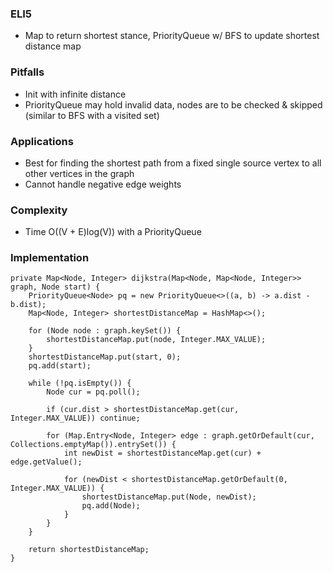 ### ELI5
- Map to return shortest stance, PriorityQueue w/ BFS to update shortest distance map

### Pitfalls
- Init with infinite distance
- PriorityQueue may hold invalid data, nodes are to be checked & skipped (similar to BFS with a visited set) 

### Applications
- Best for finding the shortest path from a fixed single source vertex to all other vertices in the graph
- Cannot handle negative edge weights

### Complexity
- Time O((V + E)log(V)) with a PriorityQueue

### Implementation
```
private Map<Node, Integer> dijkstra(Map<Node, Map<Node, Integer>> graph, Node start) {
    PriorityQueue<Node> pq = new PriorityQueue<>((a, b) -> a.dist - b.dist);
    Map<Node, Integer> shortestDistanceMap = HashMap<>();

    for (Node node : graph.keySet()) {
        shortestDistanceMap.put(node, Integer.MAX_VALUE);
    }
    shortestDistanceMap.put(start, 0);
    pq.add(start);

    while (!pq.isEmpty()) {
        Node cur = pq.poll();

        if (cur.dist > shortestDistanceMap.get(cur, Integer.MAX_VALUE)) continue;

        for (Map.Entry<Node, Integer> edge : graph.getOrDefault(cur, Collections.emptyMap()).entrySet()) {
            int newDist = shortestDistanceMap.get(cur) + edge.getValue();

            for (newDist < shortestDistanceMap.getOrDefault(0, Integer.MAX_VALUE)) {
                shortestDistanceMap.put(Node, newDist);
                pq.add(Node);
            }
        }
    }

    return shortestDistanceMap;
}
```